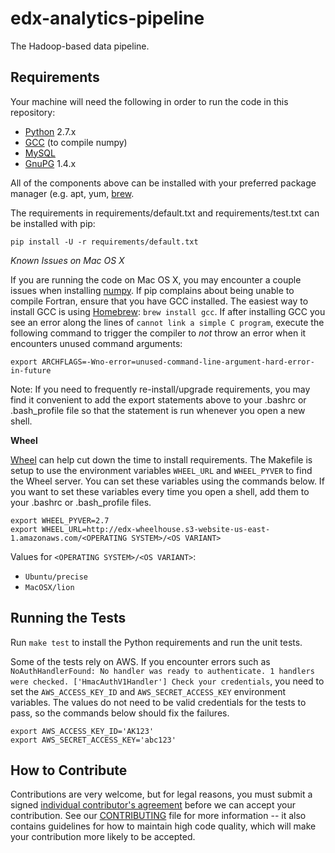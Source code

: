 edx-analytics-pipeline
===============
The Hadoop-based data pipeline.

Requirements
------------
Your machine will need the following in order to run the code in this repository:

* [Python](https://www.python.org/) 2.7.x
* [GCC](http://gcc.gnu.org/) (to compile numpy)
* [MySQL](http://mysql.com)
* [GnuPG](https://www.gnupg.org/) 1.4.x

All of the components above can be installed with your preferred package manager (e.g. apt, yum, [brew](http://brew.sh).

The requirements in requirements/default.txt and requirements/test.txt can be installed with pip:

    pip install -U -r requirements/default.txt

*Known Issues on Mac OS X*

If you are running the code on Mac OS X, you may encounter a couple issues when installing [numpy](https://pypi.python.org/pypi/numpy).
If pip complains about being unable to compile Fortran, ensure that you have GCC installed. The easiest way to install GCC is using
[Homebrew](http://brew.sh/): `brew install gcc`. If after installing GCC you see an error along the lines of `cannot link a simple C program`,
execute the following command to trigger the compiler to *not* throw an error when it encounters unused command arguments:

    export ARCHFLAGS=-Wno-error=unused-command-line-argument-hard-error-in-future

Note: If you need to frequently re-install/upgrade requirements, you may find it convenient to add the export statements above
to your .bashrc or .bash_profile file so that the statement is run whenever you open a new shell.

**Wheel**

[Wheel](http://wheel.readthedocs.org/en/latest/) can help cut down the time to install requirements. The Makefile is setup
to use the environment variables `WHEEL_URL` and `WHEEL_PYVER` to find the Wheel server. You can set these variables using the commands below.
If you want to set these variables every time you open a shell, add them to your .bashrc or .bash_profile files.


    export WHEEL_PYVER=2.7
    export WHEEL_URL=http://edx-wheelhouse.s3-website-us-east-1.amazonaws.com/<OPERATING SYSTEM>/<OS VARIANT>

Values for `<OPERATING SYSTEM>/<OS VARIANT>`:

* `Ubuntu/precise`
* `MacOSX/lion`


Running the Tests
-----------------
Run `make test` to install the Python requirements and run the unit tests.

Some of the tests rely on AWS. If you encounter errors such as `NoAuthHandlerFound: No handler was ready to authenticate. 1 handlers were checked. ['HmacAuthV1Handler'] Check your credentials`,
you need to set the `AWS_ACCESS_KEY_ID` and `AWS_SECRET_ACCESS_KEY` environment variables. The values do not need to be
valid credentials for the tests to pass, so the commands below should fix the failures.

    export AWS_ACCESS_KEY_ID='AK123'
    export AWS_SECRET_ACCESS_KEY='abc123'


How to Contribute
-----------------

Contributions are very welcome, but for legal reasons, you must submit a signed
[individual contributor's agreement](http://code.edx.org/individual-contributor-agreement.pdf)
before we can accept your contribution. See our
[CONTRIBUTING](https://github.com/edx/edx-platform/blob/master/CONTRIBUTING.rst)
file for more information -- it also contains guidelines for how to maintain
high code quality, which will make your contribution more likely to be accepted.
